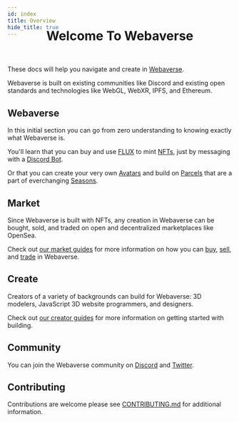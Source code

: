 ```yaml
---
id: index 
title: Overview 
hide_title: true
---
```


<div style='margin-top: -60px'></div>
<h1 align="center"><b>Welcome To Webaverse</b></h1>

<br/>

These docs will help you navigate and create in <a href="https://webaverse.com/" target="_blank" rel="noopener noreferrer">Webaverse</a>.

Webaverse is built on existing communities like Discord and existing open standards and technologies like WebGL, WebXR, IPFS, and Ethereum.

## Webaverse 

In this initial section you can go from zero understanding to knowing exactly what Webaverse is.

You'll learn that you can buy and use [FLUX](./webaverse/flux) to mint [NFTs](./webaverse/nfts), just by messaging with a [Discord Bot](./webaverse/discord-bot).

Or that you can create your very own [Avatars](./webaverse/avatars) and build on [Parcels](./webaverse/parcels) that are a part of everchanging [Seasons](./webaverse/seasons).

## Market 

Since Webaverse is built with NFTs, any creation in Webaverse can be bought, sold, and traded on open and decentralized marketplaces like OpenSea. 

Check out [our market guides](./market/flux-guide) for more information on how you can [buy](./market/nfts-guide), [sell](./market/nfts-guide), and [trade](./market/trade-guide) in Webaverse.

## Create 

Creators of a variety of backgrounds can build for Webaverse: 3D modelers, JavaScript 3D website programmers, and designers. 

Check out [our creator guides](./create/index.md) for more information on getting started with building.

## Community

You can join the Webaverse community on [Discord](https://discord.gg/R5wqYhvv53) and [Twitter](https://twitter.com/webmixedreality).

## Contributing

Contributions are welcome please see <a href="https://github.com/webaverse/docs/blob/master/CONTRIBUTING.md" target="_blank" rel="noopener noreferrer">CONTRIBUTING.md</a> for additional information.



